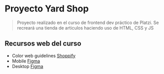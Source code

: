 # Proyecto Yard Shop

> Proyecto realizado en el curso de frontend dev práctico de Platzi. Se recreará una tienda de articulos haciendo uso de HTML, CSS y JS

## Recursos web del curso
- Color web guidelines [Shoppify](https://polaris.shopify.com/design/colors#navigation)
- Mobile [Figma](https://www.figma.com/proto/bcEVujIzJj5PNIWwF9pP2w/Platzi_YardSale?node-id=0%3A2&amp%3Bscaling=scale-down&amp%3Bpage-id=0%3A1&amp%3Bstarting-point-node-id=0%3A719)
- Desktop [Figma](https://www.figma.com/proto/bcEVujIzJj5PNIWwF9pP2w/Platzi_YardSale?node-id=3%3A2362&scaling=scale-down&page-id=0%3A998&starting-point-node-id=5%3A2808)

